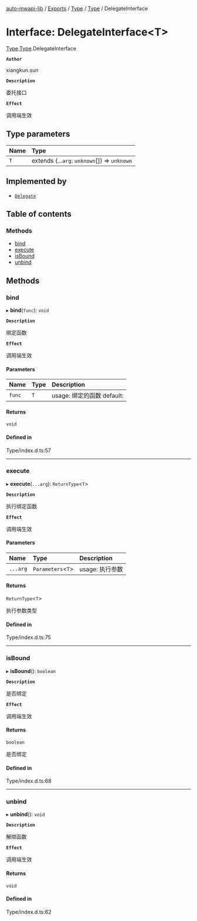 [auto-mwapi-lib](../README.md) / [Exports](../modules.md) / [Type](../modules/Type.md) / [Type](../modules/Type.Type.md) / DelegateInterface

# Interface: DelegateInterface<T\>

[Type](../modules/Type.md).[Type](../modules/Type.Type.md).DelegateInterface

**`Author`**

xiangkun.sun

**`Description`**

委托接口

**`Effect`**

调用端生效

## Type parameters

| Name | Type                                         |
| :--- | :------------------------------------------- |
| `T`  | extends (...`arg`: `unknown`[]) => `unknown` |

## Implemented by

- [`Delegate`](../classes/Type.Type.Delegate.md)

## Table of contents

### Methods

- [bind](Type.Type.DelegateInterface.md#bind)
- [execute](Type.Type.DelegateInterface.md#execute)
- [isBound](Type.Type.DelegateInterface.md#isbound)
- [unbind](Type.Type.DelegateInterface.md#unbind)

## Methods

### bind

▸ **bind**(`func`): `void`

**`Description`**

绑定函数

**`Effect`**

调用端生效

#### Parameters

| Name   | Type | Description                |
| :----- | :--- | :------------------------- |
| `func` | `T`  | usage: 绑定的函数 default: |

#### Returns

`void`

#### Defined in

Type/index.d.ts:57

---

### execute

▸ **execute**(`...arg`): `ReturnType`<`T`\>

**`Description`**

执行绑定函数

**`Effect`**

调用端生效

#### Parameters

| Name     | Type               | Description     |
| :------- | :----------------- | :-------------- |
| `...arg` | `Parameters`<`T`\> | usage: 执行参数 |

#### Returns

`ReturnType`<`T`\>

执行参数类型

#### Defined in

Type/index.d.ts:75

---

### isBound

▸ **isBound**(): `boolean`

**`Description`**

是否绑定

**`Effect`**

调用端生效

#### Returns

`boolean`

是否绑定

#### Defined in

Type/index.d.ts:68

---

### unbind

▸ **unbind**(): `void`

**`Description`**

解绑函数

**`Effect`**

调用端生效

#### Returns

`void`

#### Defined in

Type/index.d.ts:62
